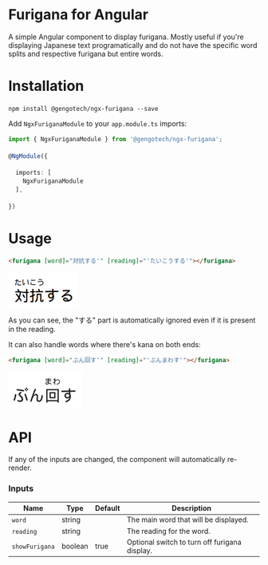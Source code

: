 # Furigana for Angular

A simple Angular component to display furigana. Mostly useful if you're displaying Japanese text
programatically and do not have the specific word splits and respective furigana but entire words.

# Installation

`npm install @gengotech/ngx-furigana --save`

Add `NgxFuriganaModule` to your `app.module.ts` imports:

```typescript
import { NgxFuriganaModule } from '@gengotech/ngx-furigana';

@NgModule({
 
  imports: [
    NgxFuriganaModule
  ],
  
})
```

# Usage

```html
<furigana [word]="対抗する'" [reading]="'たいこうする'"></furigana>
```

![example](example-1.png)

As you can see, the "する" part is automatically ignored even if it is present in the reading.



It can also handle words where there's kana on both ends:

```html
<furigana [word]="ぶん回す'" [reading]="'ぶんまわす'"></furigana>
```

![example](example-2.png)

# API

If any of the inputs are changed, the component will automatically re-render.

### Inputs
| Name                       | Type               | Default      | Description                                                                                                                                                                                                                                                                                                                           |
|----------------------------|--------------------|--------------|---------------------------------------------------------------------------------------------------------------------------------------------------------------------------------------------------------------------------------------------------------------------------------------------------------------------------------------|
| `word`                     | string             |              | The main word that will be displayed.                                                                                                                                                                                                                                                                                                 |
| `reading`                  | string             |              | The reading for the word.                                                                                                                                                                                                                                                                                                             |
| `showFurigana`             | boolean            | true         | Optional switch to turn off furigana display.                                                                                                                                                                                                                                                                                         |
